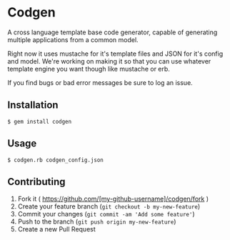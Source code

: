 # Codgen

A cross language template base code generator, capable of generating multiple applications from a common model.

Right now it uses mustache for it's template files and JSON for it's config and model. We're working on making it so that you can use whatever template engine you want though like mustache or erb.

If you find bugs or bad error messages be sure to log an issue.


## Installation

    $ gem install codgen

## Usage

    $ codgen.rb codgen_config.json

## Contributing

1. Fork it ( https://github.com/[my-github-username]/codgen/fork )
2. Create your feature branch (`git checkout -b my-new-feature`)
3. Commit your changes (`git commit -am 'Add some feature'`)
4. Push to the branch (`git push origin my-new-feature`)
5. Create a new Pull Request
